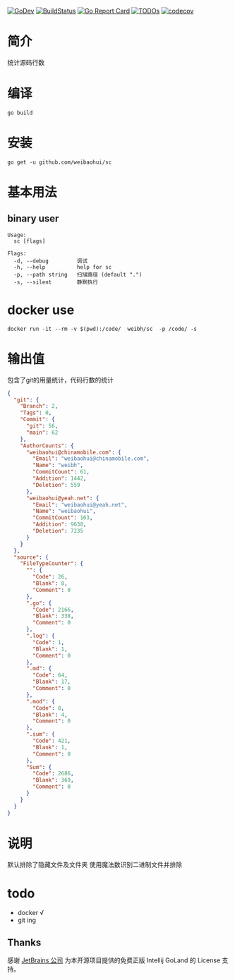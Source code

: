 [![GoDev](https://img.shields.io/static/v1?label=godev&message=reference&color=00add8)](https://pkg.go.dev/github.com/weibaohui/sc)
[![BuildStatus](https://github.com/weibaohui/sc/workflows/build/badge.svg)](https://github.com/weibaohui/sc/actions?workflow=build)
[![Go Report Card](https://goreportcard.com/badge/github.com/weibaohui/sc)](https://goreportcard.com/report/github.com/weibaohui/sc)
[![TODOs](https://badgen.net/https/api.tickgit.com/badgen/github.com/weibaohui/sc)](https://www.tickgit.com/browse?repo=github.com/weibaohui/sc)
[![codecov](https://codecov.io/gh/weibaohui/sc/branch/master/graph/badge.svg)](https://codecov.io/gh/weibaohui/sc)

# 简介

统计源码行数

# 编译

```
go build 
```

# 安装

```
go get -u github.com/weibaohui/sc
```

# 基本用法

## binary user
```
Usage:
  sc [flags]

Flags:
  -d, --debug         调试
  -h, --help          help for sc
  -p, --path string   扫描路径 (default ".")
  -s, --silent        静默执行
```

# docker use

```docker
docker run -it --rm -v $(pwd):/code/  weibh/sc  -p /code/ -s
```

# 输出值

包含了git的用量统计，代码行数的统计

```json
{
  "git": {
    "Branch": 2,
    "Tags": 0,
    "Commit": {
      "git": 56,
      "main": 62
    },
    "AuthorCounts": {
      "weibaohui@chinamobile.com": {
        "Email": "weibaohui@chinamobile.com",
        "Name": "weibh",
        "CommitCount": 61,
        "Addition": 1442,
        "Deletion": 559
      },
      "weibaohui@yeah.net": {
        "Email": "weibaohui@yeah.net",
        "Name": "weibaohui",
        "CommitCount": 163,
        "Addition": 9638,
        "Deletion": 7235
      }
    }
  },
  "source": {
    "FileTypeCounter": {
      "": {
        "Code": 26,
        "Blank": 8,
        "Comment": 0
      },
      ".go": {
        "Code": 2166,
        "Blank": 338,
        "Comment": 0
      },
      ".log": {
        "Code": 1,
        "Blank": 1,
        "Comment": 0
      },
      ".md": {
        "Code": 64,
        "Blank": 17,
        "Comment": 0
      },
      ".mod": {
        "Code": 8,
        "Blank": 4,
        "Comment": 0
      },
      ".sum": {
        "Code": 421,
        "Blank": 1,
        "Comment": 0
      },
      "Sum": {
        "Code": 2686,
        "Blank": 369,
        "Comment": 0
      }
    }
  }
}
```

# 说明

默认排除了隐藏文件及文件夹 使用魔法数识别二进制文件并排除

# todo

- docker √
- git ing

## Thanks

感谢 [JetBrains 公司](https://www.jetbrains.com/?from=sc) 为本开源项目提供的免费正版 Intellij GoLand 的 License 支持。
